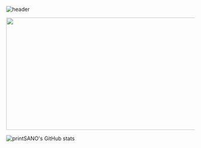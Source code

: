 ![header](https://capsule-render.vercel.app/api?color=random&type=Waving)

<a href="https://github.com/devxb/gitanimals">
<img
  src="https://render.gitanimals.org/farms/printSANO"
  width="600"
  height="300"
/>
</a>

![printSANO's GitHub stats](https://github-readme-stats.vercel.app/api?username=printSANO&count_private=true&show_icons=true&theme=radica)

